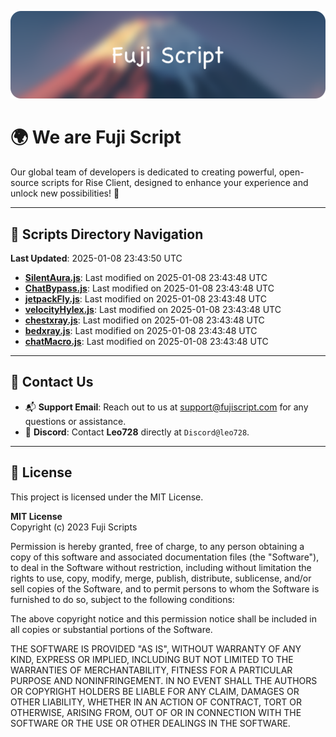 ![Banner](.github/b.webp)

# 🌍 **We are Fuji Script**

Our global team of developers is dedicated to creating powerful, open-source scripts for Rise Client, designed to enhance your experience and unlock new possibilities! 🌟

---
<!-- SCRIPTS_NAVIGATION_START -->
## 📂 **Scripts Directory Navigation**

**Last Updated**: 2025-01-08 23:43:50 UTC

- **[SilentAura.js](scripts/SilentAura.js)**: Last modified on 2025-01-08 23:43:48 UTC
- **[ChatBypass.js](scripts/ChatBypass.js)**: Last modified on 2025-01-08 23:43:48 UTC
- **[jetpackFly.js](scripts/jetpackFly.js)**: Last modified on 2025-01-08 23:43:48 UTC
- **[velocityHylex.js](scripts/velocityHylex.js)**: Last modified on 2025-01-08 23:43:48 UTC
- **[chestxray.js](scripts/chestxray.js)**: Last modified on 2025-01-08 23:43:48 UTC
- **[bedxray.js](scripts/bedxray.js)**: Last modified on 2025-01-08 23:43:48 UTC
- **[chatMacro.js](scripts/chatMacro.js)**: Last modified on 2025-01-08 23:43:48 UTC

<!-- SCRIPTS_NAVIGATION_END -->

---

## 💬 **Contact Us**  
- 📬 **Support Email**: Reach out to us at [support@fujiscript.com](mailto:support@fujiscript.com) for any questions or assistance.  
- 💬 **Discord**: Contact **Leo728** directly at `Discord@leo728`.

---

## 📜 **License**

This project is licensed under the MIT License.  

**MIT License**  
Copyright (c) 2023 Fuji Scripts  

Permission is hereby granted, free of charge, to any person obtaining a copy of this software and associated documentation files (the "Software"), to deal in the Software without restriction, including without limitation the rights to use, copy, modify, merge, publish, distribute, sublicense, and/or sell copies of the Software, and to permit persons to whom the Software is furnished to do so, subject to the following conditions:  

The above copyright notice and this permission notice shall be included in all copies or substantial portions of the Software.  

THE SOFTWARE IS PROVIDED "AS IS", WITHOUT WARRANTY OF ANY KIND, EXPRESS OR IMPLIED, INCLUDING BUT NOT LIMITED TO THE WARRANTIES OF MERCHANTABILITY, FITNESS FOR A PARTICULAR PURPOSE AND NONINFRINGEMENT. IN NO EVENT SHALL THE AUTHORS OR COPYRIGHT HOLDERS BE LIABLE FOR ANY CLAIM, DAMAGES OR OTHER LIABILITY, WHETHER IN AN ACTION OF CONTRACT, TORT OR OTHERWISE, ARISING FROM, OUT OF OR IN CONNECTION WITH THE SOFTWARE OR THE USE OR OTHER DEALINGS IN THE SOFTWARE.  
